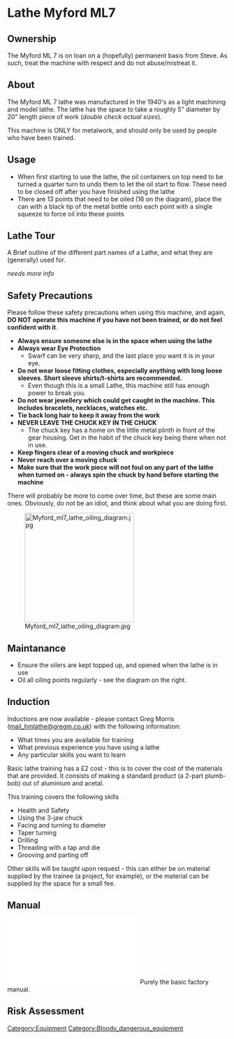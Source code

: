 # Lathe Myford ML7

## Ownership

The Myford ML 7 is on loan on a (hopefully) permanent basis from Steve.
As such, treat the machine with respect and do not abuse/mistreat it.

## About

The Myford ML 7 lathe was manufactured in the 1940's as a light
machining and model lathe. The lathe has the space to take a roughly 5"
diameter by 20" length piece of work (*double check actual sizes*).

This machine is ONLY for metalwork, and should only be used by people
who have been trained.

## Usage

  - When first starting to use the lathe, the oil containers on top need
    to be turned a quarter turn to undo them to let the oil start to
    flow. These need to be closed off after you have finished using the
    lathe
  - There are 13 points that need to be oiled (16 on the diagram), place
    the can with a black tip of the metal bottle onto each point with a
    single squeeze to force oil into these points


## Lathe Tour

A Brief outline of the different part names of a Lathe, and what they
are (generally) used for.

*needs more info*


## Safety Precautions

Please follow these safety precautions when using this machine, and
again, **DO NOT operate this machine if you have not been trained, or do
not feel confident with it**.

-   **Always ensure someone else is in the space when using the lathe**
-   **Always wear Eye Protection**
    -   Swarf can be very sharp, and the last place you want it is in
        your eye.
-   **Do not wear loose fitting clothes, especially anything with long
    loose sleeves. Short sleeve shirts/t-shirts are recommended.**
    -   Even though this is a small Lathe, this machine still has enough
        power to break you.
-   **Do not wear jewellery which could get caught in the machine. This
    includes bracelets, necklaces, watches etc.**
-   **Tie back long hair to keep it away from the work**
-   **NEVER LEAVE THE CHUCK KEY IN THE CHUCK**
    -   The chuck key has a home on the little metal plinth in front of
        the gear housing. Get in the habit of the chuck key being there
        when not in use.
-   **Keep fingers clear of a moving chuck and workpiece**
-   **Never reach over a moving chuck**
-   **Make sure that the work piece will not foul on any part of the
    lathe when turned on - always spin the chuck by hand before starting
    the machine**

There will probably be more to come over time, but these are some main
ones. Obviously, do not be an idiot, and think about what you are doing
first.

<figure>
<img src="Myford_ml7_lathe_oiling_diagram.jpg" title="Myford_ml7_lathe_oiling_diagram.jpg" width="250" alt="Myford_ml7_lathe_oiling_diagram.jpg" /><figcaption aria-hidden="true">Myford_ml7_lathe_oiling_diagram.jpg</figcaption>
</figure>


## Maintanance

  - Ensure the oilers are kept topped up, and opened when the lathe is
    in use
  - Oil all oiling points regularly - see the diagram on the right.


## Induction

Inductions are now available - please contact Greg Morris
(mail_hmlathe@gregm.co.uk) with the following information:

-   What times you are available for training
-   What previous experience you have using a lathe
-   Any particular skills you want to learn

Basic lathe training has a £2 cost - this is to cover the cost of the
materials that are provided. It consists of making a standard product (a
2-part plumb-bob) out of aluminium and acetal.

This training covers the following skills

-   Health and Safety
-   Using the 3-jaw chuck
-   Facing and turning to diameter
-   Taper turning
-   Drilling
-   Threading with a tap and die
-   Grooving and parting off

Other skills will be taught upon request - this can either be on
material supplied by the trainee (a project, for example), or the
material can be supplied by the space for a small fee.


## Manual

![<File:MyfordML7Manual.pdf>](MyfordML7Manual.pdf "fig:File:MyfordML7Manual.pdf")
Purely the basic factory manual.

## Risk Assessment

[Category:Equipment](Category:Equipment "wikilink")
[Category:Bloody_dangerous_equipment](Category:Bloody_dangerous_equipment "wikilink")
